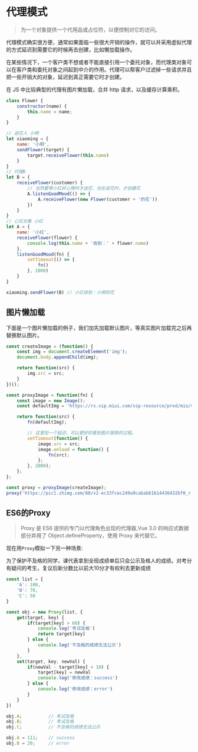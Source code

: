 # 代理模式

> 为一个对象提供一个代用品或占位符，以便控制对它的访问。

代理模式确实很方便，通常如果面临一些很大开销的操作，就可以并采用虚拟代理的方式延迟到需要它的时候再去创建，比如懒加载操作。

在某些情况下，一个客户类不想或者不能直接引用一个委托对象，而代理类对象可以在客户类和委托对象之间起到中介的作用。代理可以帮客户过滤掉一些请求并且把一些开销大的对象，延迟到真正需要它时才创建。


在 JS 中比较典型的代理有图片懒加载，合并 http 请求，以及缓存计算乘积。

```js
class Flower {
    constructor(name) {
        this.name = name;
    }
}

// 送花人 小明
let xiaoming = {
    name: '小明',
    sendFlower(target) {
        target.receiveFlower(this.name)
    }
}
// 代理B
let B = {
    receiveFlower(customer) {
        // 当然要等小红好心情时才送花，也在送花时，才创建花
        A.listenGoodMood(() => {
            A.receiveFlower(new Flower(customer + '的花'))
        })
    } 
}
// 心仪对象 小红
let A = {
    name: '小红',
    receiveFlower(flower) {
        console.log(this.name + '收到：' + flower.name)
    },
    listenGoodMood(fn) {
        setTimeout(() => {
            fn()
        }, 1000)
    }
}

xiaoming.sendFlower(B) // 小红收到：小明的花
```

## 图片懒加载

下面是一个图片懒加载的例子，我们加先加载默认图片，等真实图片加载完之后再替换默认图片。

```js
const createImage = (function() {
    const img = document.createElement('img');
    document.body.appendChild(img);

    return function(src) {
        img.src = src;
    }
})();

const proxyImage = function(fn) {
    const image = new Image();
    const defaultImg = 'https://rs.vip.miui.com/vip-resource/prod/mio/v136/static/media/lazyLoad.a10ffbd7.png';

    return function(src) {
        fn(defaultImg);

        // 这里加一个延迟，可以更好的看到图片替换的过程。
        setTimeout(function() {
            image.src = src;
            image.onload = function() {
                fn(src);
            };
        }, 2000);
    };
};

const proxy = proxyImage(createImage);
proxy('https://pic1.zhimg.com/80/v2-ec33fcec249a9cabab61b14436432bf0_r.jpg');
```

## ES6的Proxy

> Proxy 是 ES6 提供的专门以代理角色出现的代理器,Vue 3.0 的响应式数据部分弃用了 Object.defineProperty，使用 Proxy 来代替它。

现在用`Proxy`模拟一下另一种场景: 

为了保护不及格的同学，课代表拿到全班成绩单后只会公示及格人的成绩。对考分有疑问的考生，复议后新分数比以前大10分才有权利去更新成绩

```js
const list = {
    'A': 100,
    'B': 70,
    'C': 50
}

const obj = new Proxy(list, {
    get(target, key) {
        if(target[key] > 60) {
            console.log('考试及格')
            return target[key]
        } else {
            console.log('不及格的成绩无法公示')
        }
    },
    set(target, key, newVal) {
        if(newVal - target[key] > 10) {
            target[key] = newVal
            console.log('修改成绩：success')
        } else {
            console.log('修改成绩：error')
        }
    }
})

obj.A;          // 考试及格
obj.B;          // 考试及格
obj.C;          // 不及格的成绩无法公示

obj.A = 111;    // success
obj.B = 20;     // error
```